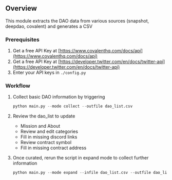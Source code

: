 ## Overview

This module extracts the DAO data from various sources (snapshot, deepdao, covalent) and generates a CSV

### Prerequisites

1. Get a free API Key at [https://www.covalenthq.com/docs/api](https://www.covalenthq.com/docs/api)
2. Get a free API Key at [https://developer.twitter.com/en/docs/twitter-api](https://developer.twitter.com/en/docs/twitter-api)
3. Enter your API keys in `./config.py`

### Workflow

1. Collect basic DAO information by triggering

   ```python
   python main.py --mode collect --outfile dao_list.csv
   ```

2. Review the dao_list to update

   - Mission and About
   - Review and edit categories
   - Fill in missing discord links
   - Review contract symbol
   - Fill in missing contract address

3. Once curated, rerun the script in expand mode to collect further information

   ```python
   python main.py --mode expand --infile dao_list.csv --outfile dao_list_updated.csv
   ```
